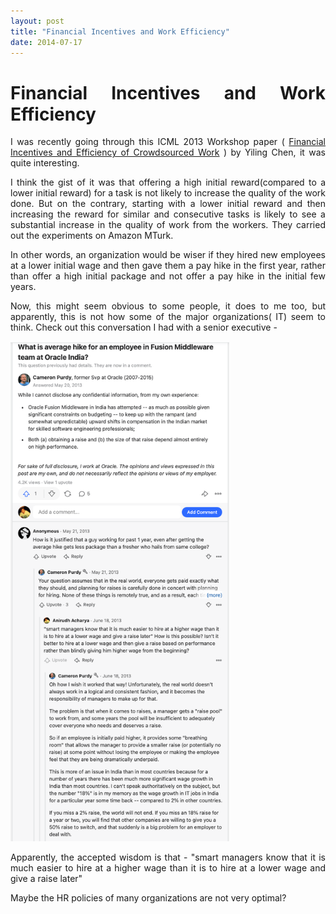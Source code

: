 ```yaml
---
layout: post
title: "Financial Incentives and Work Efficiency"
date: 2014-07-17
---
```


<style>body {text-align: justify}</style>

# Financial Incentives and Work Efficiency

I was recently going through this ICML 2013 Workshop paper ( [Financial Incentives and Efficiency of Crowdsourced Work](https://www.aaai.org/ocs/index.php/AAAI/AAAI13/paper/viewFile/6301/6887) ) by Yiling Chen, it was quite interesting.

I think the gist of it was that offering a high initial reward(compared to a lower initial reward) for a task is not likely to increase the quality of the work done. But on the contrary, starting with a lower initial reward and then increasing the reward for similar and consecutive tasks is likely to see a substantial increase in the quality of work from the workers. They carried out the experiments on Amazon MTurk.

In other words, an organization would be wiser if they hired new employees at a lower initial wage and then gave them a pay hike in the first year, rather than offer a high initial package and not offer a pay hike in the initial few years.

Now, this might seem obvious to some people, it does to me too, but apparently, this is not how some of the major organizations( IT) seem to think. Check out this conversation I had with a senior executive -

<img src="images/incentives.png" alt="Conversation Thread" style="height: 800px; width:350px;"/>

Apparently, the accepted wisdom is that - "smart managers know that it is much easier to hire at a higher wage than it is to hire at a lower wage and give a raise later"

Maybe the HR policies of many organizations are not very optimal?

